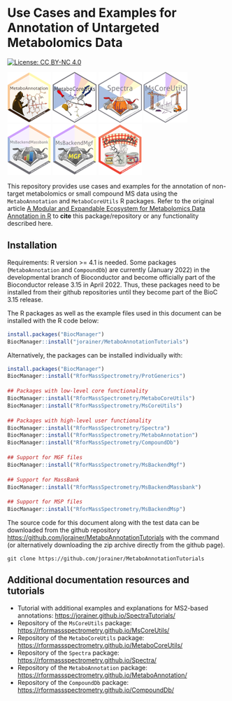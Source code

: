 # Use Cases and Examples for Annotation of Untargeted Metabolomics Data

[![License: CC BY-NC 4.0](https://img.shields.io/badge/License-CC%20BY--NC%204.0-lightgrey.svg)](https://creativecommons.org/licenses/by-nc/4.0/)

![MetaboAnnotation](man/figures/MetaboAnnotation.png)
![MetaboCoreUtils](man/figures/MetaboCoreUtils.png)
![Spectra](man/figures/Spectra.png)
![MsCoreUtils](man/figures/MsCoreUtils.png)
![MsBackendMassbank](man/figures/MsBackendMassbank.png)
![MsBackendMgf](man/figures/MsBackendMgf.png)
![CompoundDb](man/figures/CompoundDb.png)

This repository provides use cases and examples for the annotation of non-target
metabolomics or small compound MS data using the `MetaboAnnotation` and
`MetaboCoreUtils` R packages. Refer to the original article [A Modular and
Expandable Ecosystem for Metabolomics Data Annotation in
R](https://doi.org/10.3390/metabo12020173) to **cite** this package/repository
or any functionality described here.

## Installation

Requirements: R version >= 4.1 is needed. Some packages (`MetaboAnnotation` and
`CompoundDb`) are currently (January 2022) in the developmental branch of
Bioconductor and become officially part of the Bioconductor release 3.15 in
April 2022. Thus, these packages need to be installed from their github
repositories until they become part of the BioC 3.15 release.

The R packages as well as the example files used in this document can be
installed with the R code below:

```r
install.packages("BiocManager")
BiocManager::install("jorainer/MetaboAnnotationTutorials")
```


Alternatively, the packages can be installed individually with:

```r
install.packages("BiocManager")
BiocManager::install("RforMassSpectrometry/ProtGenerics")

## Packages with low-level core functionality
BiocManager::install("RforMassSpectrometry/MetaboCoreUtils")
BiocManager::install("RforMassSpectrometry/MsCoreUtils")

## Packages with high-level user functionality
BiocManager::install("RforMassSpectrometry/Spectra")
BiocManager::install("RforMassSpectrometry/MetaboAnnotation")
BiocManager::install("RforMassSpectrometry/CompoundDb")

## Support for MGF files
BiocManager::install("RforMassSpectrometry/MsBackendMgf")

## Support for MassBank
BiocManager::install("RforMassSpectrometry/MsBackendMassbank")

## Support for MSP files
BiocManager::install("RforMassSpectrometry/MsBackendMsp")
```

The source code for this document along with the test data can be downloaded
from the github repository https://github.com/jorainer/MetaboAnnotationTutorials
with the command (or alternatively downloading the zip archive directly from the
github page).

```
git clone https://github.com/jorainer/MetaboAnnotationTutorials
```


## Additional documentation resources and tutorials

- Tutorial with additional examples and explanations for MS2-based
  annotations: https://jorainer.github.io/SpectraTutorials/
- Repository of the `MsCoreUtils` package:
  https://rformassspectrometry.github.io/MsCoreUtils/
- Repository of the `MetaboCoreUtils` package:
  https://rformassspectrometry.github.io/MetaboCoreUtils/
- Repository of the `Spectra` package:
  https://rformassspectrometry.github.io/Spectra/
- Repository of the `MetaboAnnotation` package:
  https://rformassspectrometry.github.io/MetaboAnnotation/
- Repository of the `CompoundDb` package:
  https://rformassspectrometry.github.io/CompoundDb/
